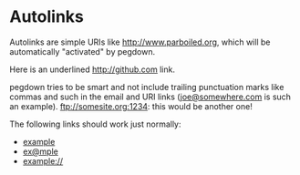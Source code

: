 # Autolinks

Autolinks are simple URIs like http://www.parboiled.org,
which will be automatically "activated" by pegdown.

Here is an underlined <u>http://github.com</u> link.

pegdown tries to be smart and not include trailing
punctuation marks like commas and such in the email
and URI links (joe@somewhere.com is such an example).
ftp://somesite.org:1234: this would be another one!

The following links should work just normally:

* [example](http://example)
* [ex@mple](http://example)
* [example://](http://example)
